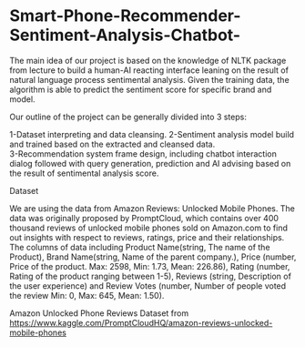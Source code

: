# Smart-Phone-Recommender-Sentiment-Analysis-Chatbot-


The main idea of our project is based on the knowledge of NLTK package from lecture to build a human-AI reacting interface leaning on the result of natural language process sentimental analysis. Given the training data, the algorithm is able to predict the sentiment score for specific brand and model. 


Our outline of the project can be generally divided into 3 steps: 

1-Dataset interpreting and data cleansing. 
2-Sentiment analysis model build and trained based on the extracted and cleansed data.  
3-Recommendation system frame design, including chatbot interaction dialog followed with query generation, prediction and AI advising based on the result of sentimental analysis score. 


 Dataset 

We are using the data from Amazon Reviews: Unlocked Mobile Phones. The data was originally proposed by PromptCloud, which contains over 400 thousand reviews of unlocked mobile phones sold on Amazon.com to find out insights with respect to reviews, ratings, price and their relationships. 
The columns of data including Product Name(string, The name of the Product), Brand Name(string, Name of the parent company.), Price (number, Price of the product. Max: 2598, Min: 1.73, Mean: 226.86), Rating (number, Rating of the product ranging between 1-5), Reviews (string, Description of the user experience) and Review Votes (number, Number of people voted the review Min: 0, Max: 645, Mean: 1.50). 

Amazon Unlocked Phone Reviews Dataset from https://www.kaggle.com/PromptCloudHQ/amazon-reviews-unlocked-mobile-phones
